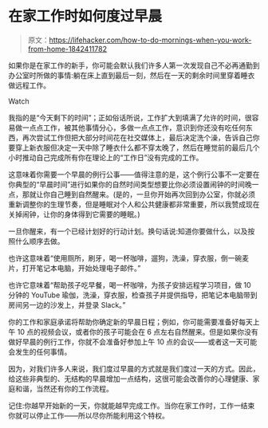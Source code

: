 # 在家工作时如何度过早晨

> 原文：<https://lifehacker.com/how-to-do-mornings-when-you-work-from-home-1842411782>

如果你是在家工作的新手，你可能会默认我们许多人第一次发现自己不必再通勤到办公室时所做的事情:躺在床上直到最后一刻，然后在一天的剩余时间里穿着睡衣做远程工作。

Watch

我指的是“今天剩下的时间”；正如俗话所说，工作扩大到填满了允许的时间，很容易做一点点工作，被其他事情分心，多做一点点工作，意识到你还没有吃任何东西，再次尝试工作但把大部分时间花在社交媒体上，最后决定洗个澡，告诉自己你要穿上新衣服但决定一天中除了睡衣什么都不穿太晚了，然后在睡觉前的最后几个小时推动自己完成所有你在理论上的“工作日”没有完成的工作。

这意味着你需要一个早晨的例行公事——值得注意的是，这个例行公事不一定要在你典型的“早晨时间”进行如果你的自然时间类型想要比你必须设置闹钟的时间晚一点，那就让你自己睡到自然醒来。(是的，一旦你开始再次回到办公室，你就必须重新调整你的生理节奏，但是睡眠对个人和公共健康都非常重要，所以我赞成现在关掉闹钟，让你的身体得到它需要的睡眠。)

一旦你醒来，有一个已经计划好的行动计划。换句话说:知道你要做什么，以及按照什么顺序去做。

也许这意味着“使用厕所，刷牙，喝一杯咖啡，遛狗，洗澡，穿衣服，倒一碗麦片，打开笔记本电脑，开始处理电子邮件。”

也许它意味着“帮助孩子吃早餐，喝一杯咖啡，为孩子安排远程学习项目，做 10 分钟的 YouTube 瑜伽，洗澡，穿衣服，检查孩子并提供指导，把笔记本电脑带到房间另一边的沙发上，并登录 Slack。”

你的工作和家庭承诺将帮助你确定新的早晨日程；例如，你可能需要准备好每天上午 10 点的视频会议，或者你的孩子可能会在 6 点左右自然醒来。但是如果你没有做好早晨的例行工作，你就不会准备好参加上午 10 点的会议——或者这一天可能会发生的任何事情。

因为，对我们许多人来说，我们度过早晨的方式就是我们度过一天的方式。因此，给这些非典型的、无结构的早晨增加一点结构，这很可能会改善你的心理健康、家庭和谐，当然还有你的工作流程。

记住:你越早开始新的一天，你就能越早完成工作。当你在家工作时，工作一结束你就可以停止工作——所以尽你所能利用这个特权。